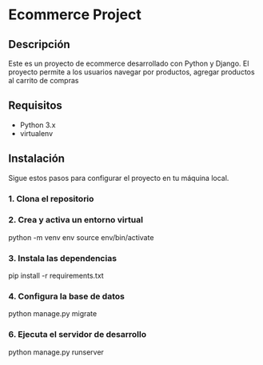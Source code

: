 # Ecommerce Project

## Descripción

Este es un proyecto de ecommerce desarrollado con Python y Django. El proyecto permite a los usuarios navegar por productos, agregar productos al carrito de compras 

## Requisitos

- Python 3.x
- virtualenv

## Instalación

Sigue estos pasos para configurar el proyecto en tu máquina local.

### 1. Clona el repositorio

### 2. Crea y activa un entorno virtual
python -m venv env
source env/bin/activate  

### 3. Instala las dependencias
pip install -r requirements.txt

### 4. Configura la base de datos
python manage.py migrate

### 6. Ejecuta el servidor de desarrollo
python manage.py runserver
